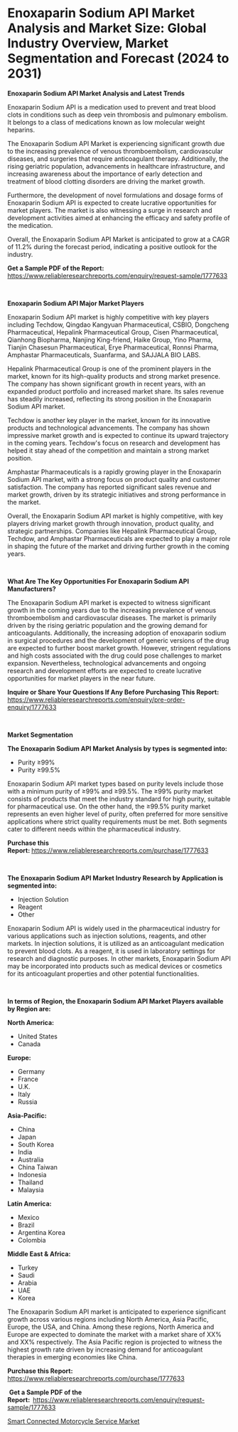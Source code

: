 <p><h1>Enoxaparin Sodium API Market Analysis and Market Size: Global Industry Overview, Market Segmentation and Forecast (2024 to 2031)</h1></p><p><strong>Enoxaparin Sodium API Market Analysis and Latest Trends</strong></p>
<p><p>Enoxaparin Sodium API is a medication used to prevent and treat blood clots in conditions such as deep vein thrombosis and pulmonary embolism. It belongs to a class of medications known as low molecular weight heparins.</p><p>The Enoxaparin Sodium API Market is experiencing significant growth due to the increasing prevalence of venous thromboembolism, cardiovascular diseases, and surgeries that require anticoagulant therapy. Additionally, the rising geriatric population, advancements in healthcare infrastructure, and increasing awareness about the importance of early detection and treatment of blood clotting disorders are driving the market growth.</p><p>Furthermore, the development of novel formulations and dosage forms of Enoxaparin Sodium API is expected to create lucrative opportunities for market players. The market is also witnessing a surge in research and development activities aimed at enhancing the efficacy and safety profile of the medication.</p><p>Overall, the Enoxaparin Sodium API Market is anticipated to grow at a CAGR of 11.2% during the forecast period, indicating a positive outlook for the industry.</p></p>
<p><strong>Get a Sample PDF of the Report:&nbsp;</strong> <a href="https://www.reliableresearchreports.com/enquiry/request-sample/1777633">https://www.reliableresearchreports.com/enquiry/request-sample/1777633</a></p>
<p>&nbsp;</p>
<p><strong>Enoxaparin Sodium API Major Market Players</strong></p>
<p><p>Enoxaparin Sodium API market is highly competitive with key players including Techdow, Qingdao Kangyuan Pharmaceutical, CSBIO, Dongcheng Pharmaceutical, Hepalink Pharmaceutical Group, Cisen Pharmaceutical, Qianhong Biopharma, Nanjing King-friend, Haike Group, Yino Pharma, Tianjin Chasesun Pharmaceutical, Erye Pharmaceutical, Ronnsi Pharma, Amphastar Pharmaceuticals, Suanfarma, and SAJJALA BIO LABS.</p><p>Hepalink Pharmaceutical Group is one of the prominent players in the market, known for its high-quality products and strong market presence. The company has shown significant growth in recent years, with an expanded product portfolio and increased market share. Its sales revenue has steadily increased, reflecting its strong position in the Enoxaparin Sodium API market.</p><p>Techdow is another key player in the market, known for its innovative products and technological advancements. The company has shown impressive market growth and is expected to continue its upward trajectory in the coming years. Techdow's focus on research and development has helped it stay ahead of the competition and maintain a strong market position.</p><p>Amphastar Pharmaceuticals is a rapidly growing player in the Enoxaparin Sodium API market, with a strong focus on product quality and customer satisfaction. The company has reported significant sales revenue and market growth, driven by its strategic initiatives and strong performance in the market.</p><p>Overall, the Enoxaparin Sodium API market is highly competitive, with key players driving market growth through innovation, product quality, and strategic partnerships. Companies like Hepalink Pharmaceutical Group, Techdow, and Amphastar Pharmaceuticals are expected to play a major role in shaping the future of the market and driving further growth in the coming years.</p></p>
<p>&nbsp;</p>
<p><strong>What Are The Key Opportunities For Enoxaparin Sodium API Manufacturers?</strong></p>
<p><p>The Enoxaparin Sodium API market is expected to witness significant growth in the coming years due to the increasing prevalence of venous thromboembolism and cardiovascular diseases. The market is primarily driven by the rising geriatric population and the growing demand for anticoagulants. Additionally, the increasing adoption of enoxaparin sodium in surgical procedures and the development of generic versions of the drug are expected to further boost market growth. However, stringent regulations and high costs associated with the drug could pose challenges to market expansion. Nevertheless, technological advancements and ongoing research and development efforts are expected to create lucrative opportunities for market players in the near future.</p></p>
<p><strong>Inquire or Share Your Questions If Any Before Purchasing This Report:</strong> <a href="https://www.reliableresearchreports.com/enquiry/pre-order-enquiry/1777633">https://www.reliableresearchreports.com/enquiry/pre-order-enquiry/1777633</a></p>
<p>&nbsp;</p>
<p><strong>Market Segmentation</strong></p>
<p><strong>The Enoxaparin Sodium API Market Analysis by types is segmented into:</strong></p>
<p><ul><li>Purity ≥99%</li><li>Purity ≥99.5%</li></ul></p>
<p><p>Enoxaparin Sodium API market types based on purity levels include those with a minimum purity of ≥99% and ≥99.5%. The ≥99% purity market consists of products that meet the industry standard for high purity, suitable for pharmaceutical use. On the other hand, the ≥99.5% purity market represents an even higher level of purity, often preferred for more sensitive applications where strict quality requirements must be met. Both segments cater to different needs within the pharmaceutical industry.</p></p>
<p><strong>Purchase this Report:&nbsp;</strong><a href="https://www.reliableresearchreports.com/purchase/1777633">https://www.reliableresearchreports.com/purchase/1777633</a></p>
<p>&nbsp;</p>
<p><strong>The Enoxaparin Sodium API Market Industry Research by Application is segmented into:</strong></p>
<p><ul><li>Injection Solution</li><li>Reagent</li><li>Other</li></ul></p>
<p><p>Enoxaparin Sodium API is widely used in the pharmaceutical industry for various applications such as injection solutions, reagents, and other markets. In injection solutions, it is utilized as an anticoagulant medication to prevent blood clots. As a reagent, it is used in laboratory settings for research and diagnostic purposes. In other markets, Enoxaparin Sodium API may be incorporated into products such as medical devices or cosmetics for its anticoagulant properties and other potential functionalities.</p></p>
<p>&nbsp;</p>
<p><strong>In terms of Region, the Enoxaparin Sodium API Market Players available by Region are:</strong></p>
<p>
    <p> <strong> North America: </strong>
        <ul>
            <li>United States</li>
            <li>Canada</li>
        </ul>
        </p> 
    <p> <strong> Europe: </strong>
        <ul>
            <li>Germany</li>
            <li>France</li>
            <li>U.K.</li>
            <li>Italy</li>
            <li>Russia</li>
        </ul>
        </p> 
    <p> <strong> Asia-Pacific: </strong>
        <ul>
            <li>China</li>
            <li>Japan</li>
            <li>South Korea</li>
            <li>India</li>
            <li>Australia</li>
            <li>China Taiwan</li>
            <li>Indonesia</li>
            <li>Thailand</li>
            <li>Malaysia</li>
        </ul>
        </p> 
    <p> <strong> Latin America: </strong>
        <ul>
            <li>Mexico</li>
            <li>Brazil</li>
            <li>Argentina Korea</li>
            <li>Colombia</li>
        </ul>
        </p> 
    <p> <strong> Middle East & Africa: </strong>
        <ul>
            <li>Turkey</li>
            <li>Saudi</li>
            <li>Arabia</li>
            <li>UAE</li>
            <li>Korea</li>
        </ul>
    </p>
    </p>
<p><p>The Enoxaparin Sodium API market is anticipated to experience significant growth across various regions including North America, Asia Pacific, Europe, the USA, and China. Among these regions, North America and Europe are expected to dominate the market with a market share of XX% and XX% respectively. The Asia Pacific region is projected to witness the highest growth rate driven by increasing demand for anticoagulant therapies in emerging economies like China.</p></p>
<p><strong>Purchase this Report: </strong><a href="https://www.reliableresearchreports.com/purchase/1777633">https://www.reliableresearchreports.com/purchase/1777633</a></p>
<p>&nbsp;<strong>Get a Sample PDF of the Report:&nbsp;&nbsp;</strong><a href="https://www.reliableresearchreports.com/enquiry/request-sample/1777633">https://www.reliableresearchreports.com/enquiry/request-sample/1777633</a></p>
<p><strong></strong></p>
<p><p><a href="https://nifty-kite-d51.notion.site/Smart-Connected-Motorcycle-Service-Market-Research-Report-Unlocks-Analysis-on-the-Market-Financial-S-2122ac5556894ade9f8d48c21afcef2b">Smart Connected Motorcycle Service Market</a></p></p>